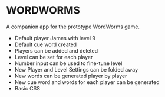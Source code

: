 # WORDWORMS

A companion app for the prototype WordWorms game.

* Default player James with level 9
* Default cue word created
* Players can be added and deleted
* Level can be set for each player
* Number input can be used to fine-tune level
* New Player and Level Settings can be folded away
* New words can be generated player by player
* New cue word and words for each player can be generated
* Basic CSS